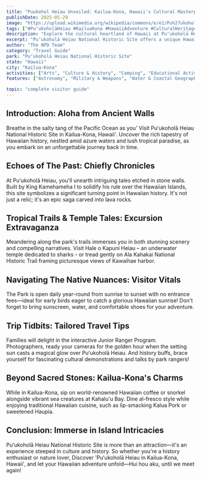```yaml
---
title: "Puukohol Heiau Unveiled: Kailua-Kona, Hawaii's Cultural Masterpiece"
publishDate: 2025-05-29
image: "https://upload.wikimedia.org/wikipedia/commons/e/e1/Pu%27ukohol%C4%81_Heiau_National_Historic_Site2.jpg"
tags: ["#PuʻukoholāHeiau #KailuaKona #HawaiiAdventure #CulturalHeritage #NatureLover #IslandIntricacies #AlohaSpirit #HistoricalSite"]
description: "Explore the cultural heartland of Hawaii at Puʻukoholā Heiau National Historic Site. Delve deep into history and discover stunning natural beauty in Kailua-K..."
excerpt: "Puʻukoholā Heiau National Historic Site offers a unique Hawaiian heritage experience. This comprehensive guide shares tips on how to make the most of your visit."
author: "The NPD Team"
category: "Travel Guide"
park: "Puʻukoholā Heiau National Historic Site"
state: "Hawaii"
city: "Kailua-Kona"
activities: ["Arts", "Culture & History", "Camping", "Educational Activities", "Fishing & Hunting", "Guided & Self-Guided Tours", "Hiking & Trekking", "Wildlife Viewing"]
features: ["Astronomy", "Military & Weapons", "Water & Coastal Geography", "Science", "Innovation & Industry", "Art", "Music & Literature", "Wildlife & Conservation", "Transportation", "U.S. Wars & Conflicts", "People & Identity", "Cultural Heritage & Society", "Natural Features & Ecosystems"]

topic: "complete visitor guide"
---
```


## Introduction: Aloha from Ancient Walls
Breathe in the salty tang of the Pacific Ocean as you' Visit Puʻukoholā Heiau National Historic Site in Kailua-Kona, Hawaii'. Uncover the rich tapestry of Hawaiian history, nestled amid azure waters and lush tropical paradise, as you embark on an unforgettable journey back in time.

## Echoes of The Past: Chiefly Chronicles
At Puʻukoholā Heiau, you'll unearth intriguing tales etched in stone walls. Built by King Kamehameha I to solidify his rule over the Hawaiian Islands, this site symbolizes a significant turning point in Hawaiian history. It's not just a relic; it's an epic saga carved into lava rocks.

## Tropical Trails & Temple Tales: Excursion Extravaganza
Meandering along the park's trails immerses you in both stunning scenery and compelling narratives. Visit Hale o Kapuni Heiau – an underwater temple dedicated to sharks - or tread gently on Ala Kahakai National Historic Trail framing picturesque views of Kawaihae harbor.
 
## Navigating The Native Nuances: Visitor Vitals
The Park is open daily year-round from sunrise to sunset with no entrance fees—ideal for early birds eager to catch a glorious Hawaiian sunrise! Don't forget to bring sunscreen, water, and comfortable shoes for your adventure.

## Trip Tidbits: Tailored Travel Tips
Families will delight in the interactive Junior Ranger Program. Photographers, ready your cameras for the golden hour when the setting sun casts a magical glow over Puʻukoholā Heiau. And history buffs, brace yourself for fascinating cultural demonstrations and talks by park rangers!

## Beyond Sacred Stones: Kailua-Kona's Charms
While in Kailua-Kona, sip on world-renowned Hawaiian coffee or snorkel alongside vibrant sea creatures at Kahalu'u Bay. Dine al-fresco style while enjoying traditional Hawaiian cuisine, such as lip-smacking Kalua Pork or sweetened Haupia.

## Conclusion: Immerse in Island Intricacies
Puʻukoholā Heiau National Historic Site is more than an attraction—it's an experience steeped in culture and history. So whether you're a history enthusiast or nature lover, Discover 'Puʻukoholā Heiau in Kailua-Kona, Hawaii', and let your Hawaiian adventure unfold—Hui hou aku, until we meet again!